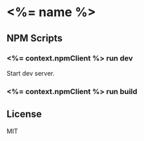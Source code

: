 # <%= name %>

## NPM Scripts

### <%= context.npmClient %> run dev

Start dev server.

### <%= context.npmClient %> run build

## License

MIT
